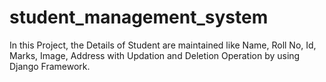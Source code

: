 # student_management_system

In this Project, the Details of Student are maintained like Name, Roll No, Id, Marks, Image, Address with Updation and Deletion Operation by using Django
Framework.
